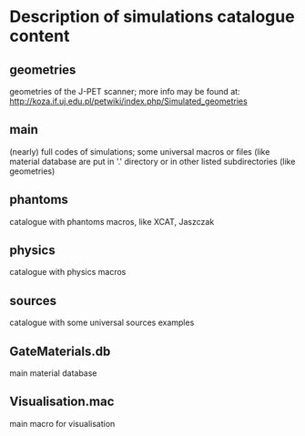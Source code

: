 # Description of simulations catalogue content

geometries
----------

  geometries of the J-PET scanner;
  more info may be found at:
  http://koza.if.uj.edu.pl/petwiki/index.php/Simulated_geometries 

main
----

  (nearly) full codes of simulations; some universal macros or files (like material database are put in '.' directory or in other listed subdirectories (like geometries)

phantoms
--------

  catalogue with phantoms macros, like XCAT, Jaszczak

physics
-------

  catalogue with physics macros

sources
-------

  catalogue with some universal sources examples

GateMaterials.db
----------------

  main material database

Visualisation.mac
-----------------

  main macro for visualisation

